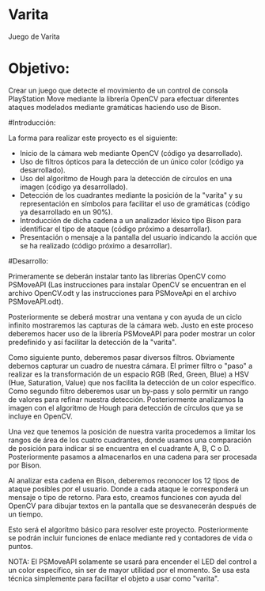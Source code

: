 Varita
======

Juego de Varita 

# Objetivo:

Crear  un juego que detecte el movimiento de un control de consola PlayStation Move mediante la librería OpenCV 
para efectuar diferentes ataques modelados mediante gramáticas haciendo uso de Bison.

#Introducción:

La forma para realizar este proyecto es el siguiente:

- Inicio de la cámara web mediante OpenCV (código ya desarrollado).
- Uso de filtros ópticos para la detección de un único color (código ya desarrollado).
- Uso del algoritmo de Hough para la detección de círculos en una imagen (código ya desarrollado).
- Detección de los cuadrantes mediante la posición de la "varita" y su representación en símbolos para facilitar el uso de gramáticas (código ya desarrollado en un 90%).
- Introducción de dicha cadena a un analizador léxico tipo Bison para identificar el tipo de ataque (código próximo a desarrollar).
- Presentación o mensaje a la pantalla del usuario indicando la acción que se ha realizado (código próximo a desarrollar).

#Desarrollo:

Primeramente se deberán instalar tanto las librerías OpenCV como PSMoveAPI 
(Las instrucciones para instalar OpenCV  se encuentran en el archivo OpenCV.odt y las instrucciones para PSMoveApi en el archivo PSMoveAPI.odt).

Posteriormente se deberá mostrar una ventana y con ayuda de un ciclo infinito mostraremos las capturas de la cámara web. Justo en este proceso deberemos hacer uso de la librería PSMoveAPI para poder mostrar un color predefinido y así facilitar la detección de la "varita".

Como siguiente punto, deberemos pasar diversos filtros. Obviamente debemos capturar un cuadro de nuestra cámara. El primer filtro o "paso" a realizar es la transformación de un espacio RGB (Red, Green, Blue) a HSV (Hue, Saturation, Value) que nos facilita la detección de un color específico. Como segundo filtro deberemos usar un by-pass y solo permitir un rango de valores para refinar nuestra detección. Posteriormente analizamos la imagen con el algoritmo de Hough para detección de círculos que ya se incluye en OpenCV.

Una vez que tenemos la posición de nuestra varita procedemos a limitar los rangos de área de los cuatro cuadrantes, donde usamos una comparación de posición para indicar si se encuentra en el cuadrante A, B, C o D. Posteriormente pasamos a almacenarlos en una cadena para ser procesada por Bison.

Al analizar esta cadena en Bison, deberemos reconocer los 12 tipos de ataque posibles por el usuario. Donde a cada ataque le corresponderá un mensaje o tipo de retorno. Para esto, creamos funciones con ayuda del OpenCV para dibujar textos en la pantalla que se desvanecerán después de un tiempo.

Esto será el algorítmo básico para resolver este proyecto. Posteriormente se podrán incluir funciones de enlace mediante red y contadores de vida o puntos.

NOTA: El PSMoveAPI solamente se usará para encender el LED del control a un color específico, sin ser de mayor utilidad por el momento. Se usa esta técnica simplemente para facilitar el objeto a usar como "varita".